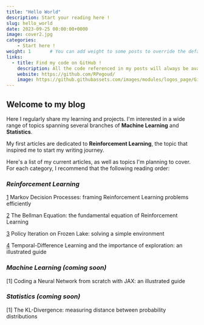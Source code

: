 ```yaml
---
title: "Hello World"
description: Start your reading here ! 
slug: hello_world
date: 2023-09-25 00:00:00+0000
image: cover2.jpg
categories:
    - Start here !
weight: 1       # You can add weight to some posts to override the default sorting (date descending)
links:
  - title: Find my code on GitHub !
    description: All the code referenced in my posts will always be available on my Git page
    website: https://github.com/RPegoud/
    image: https://github.githubassets.com/images/modules/logos_page/GitHub-Mark.png
---
```


## Welcome to my blog

Here I regularly share my learning and projects. I'm interested in a wide range of topics spanning several branches of **Machine Learning** and **Statistics**.

My first articles are dedicated to **Reinforcement Learning**, the topic that inspired me to start my writing journey.

Here's a list of my current articles, as well as topics I'm planning to cover. For each category, I recommend that the following reading order:

### ***Reinforcement Learning***

[1](https://machine-learning-blog.vercel.app/p/markov_decision_processes/) Markov Decision Processes: framing Reinforcement Learning problems efficiently

[2](https://machine-learning-blog.vercel.app/p/bellman_equation/) The Bellman Equation: the fundamental equation of Reinforcement Learning

[3](https://machine-learning-blog.vercel.app/p/policy_iteration_frozen_lake/) Policy Iteration on Frozen Lake: solving a simple environment

[4](https://machine-learning-blog.vercel.app/p/td_learning_comparison/) Temporal-Difference Learning and the importance of exploration: an illustrated guide

### ***Machine Learning*** *(coming soon)*

[1] Coding a Neural Network from scratch with JAX: an illustrated guide

### ***Statistics*** *(coming soon)*

[1] The KL-Divergence: measuring distance between probability distributions
